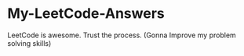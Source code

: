 # My-LeetCode-Answers
LeetCode is awesome. Trust the process. (Gonna Improve my problem solving skills)

